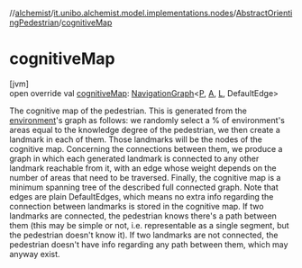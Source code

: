 //[alchemist](../../../index.md)/[it.unibo.alchemist.model.implementations.nodes](../index.md)/[AbstractOrientingPedestrian](index.md)/[cognitiveMap](cognitive-map.md)

# cognitiveMap

[jvm]\
open override val [cognitiveMap](cognitive-map.md): [NavigationGraph](../../it.unibo.alchemist.model.interfaces.geometry.euclidean2d.graph/-navigation-graph/index.md)<[P](index.md), [A](index.md), [L](index.md), DefaultEdge>

The cognitive map of the pedestrian. This is generated from the [environment](index.md#322801955%2FProperties%2F-267951372)'s graph as follows: we randomly select a % of environment's areas equal to the knowledge degree of the pedestrian, we then create a landmark in each of them. Those landmarks will be the nodes of the cognitive map. Concerning the connections between them, we produce a graph in which each generated landmark is connected to any other landmark reachable from it, with an edge whose weight depends on the number of areas that need to be traversed. Finally, the cognitive map is a minimum spanning tree of the described full connected graph. Note that edges are plain DefaultEdges, which means no extra info regarding the connection between landmarks is stored in the cognitive map. If two landmarks are connected, the pedestrian knows there's a path between them (this may be simple or not, i.e. representable as a single segment, but the pedestrian doesn't know it). If two landmarks are not connected, the pedestrian doesn't have info regarding any path between them, which may anyway exist.
